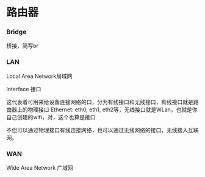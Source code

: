 # 路由器



### Bridge 

桥接，简写br

### LAN

Local Area Network局域网

Interface 接口

这代表着可用来给设备连接网络的口，分为有线接口和无线接口，有线接口就是路由器上的物理接口 Ethernet: eth0, eth1, eth2等，无线接口就是WLan，也就是你自己创建的wifi，对，这个也算是接口

不但可以通过物理接口有线连接网络，也可以通过无线网络的接口，无线接入互联网。

### WAN

Wide Area Network 广域网





